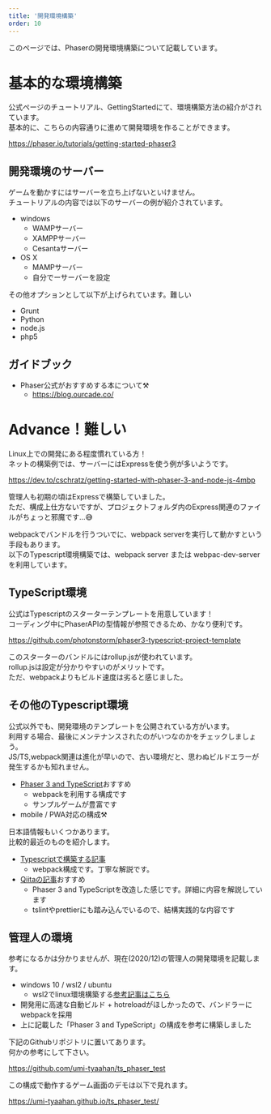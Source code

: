 ```yaml
---
title: '開発環境構築'
order: 10
---
```


このページでは、Phaserの開発環境構築について記載しています。

# 基本的な環境構築

公式ページのチュートリアル、GettingStartedにて、環境構築方法の紹介がされています。  
基本的に、こちらの内容通りに進めて開発環境を作ることができます。

https://phaser.io/tutorials/getting-started-phaser3

## 開発環境のサーバー
ゲームを動かすにはサーバーを立ち上げないといけません。  
チュートリアルの内容では以下のサーバーの例が紹介されています。

- windows
  - WAMPサーバー
  - XAMPPサーバー
  - Cesantaサーバー
- OS X
  - MAMPサーバー
  - 自分でーサーバーを設定

その他オプションとして以下が上げられています。<Badge color="red">難しい</Badge>
- Grunt
- Python
- node.js
- php5

## ガイドブック

- Phaser公式がおすすめする本について:hammer_and_pick:
  - https://blog.ourcade.co/

# Advance！<Badge color="red">難しい</Badge>
Linux上での開発にある程度慣れている方！  
ネットの構築例では、サーバーにはExpressを使う例が多いようです。

https://dev.to/cschratz/getting-started-with-phaser-3-and-node-js-4mbp

管理人も初期の頃はExpressで構築していました。  
ただ、構成上仕方ないですが、プロジェクトフォルダ内のExpress関連のファイルがちょっと邪魔です…😅

webpackでバンドルを行うついでに、webpack serverを実行して動かすという手段もあります。  
以下のTypescript環境構築では、webpack server または webpac-dev-serverを利用しています。

## TypeScript環境
公式はTypescriptのスターターテンプレートを用意しています！  
コーディング中にPhaserAPIの型情報が参照できるため、かなり便利です。

https://github.com/photonstorm/phaser3-typescript-project-template

このスターターのバンドルにはrollup.jsが使われています。  
rollup.jsは設定が分かりやすいのがメリットです。  
ただ、webpackよりもビルド速度は劣ると感じました。

## その他のTypescript環境

公式以外でも、開発環境のテンプレートを公開されている方がいます。  
利用する場合、最後にメンテナンスされたのがいつなのかをチェックしましょう。  
JS/TS,webpack関連は進化が早いので、古い環境だと、思わぬビルドエラーが発生するかも知れません。

- [Phaser 3 and TypeScript](https://github.com/digitsensitive/phaser3-typescript)<Badge color="lightgreen">おすすめ</Badge>
  - webpackを利用する構成です
  - サンプルゲームが豊富です
- mobile / PWA対応の構成:hammer_and_pick:

日本語情報もいくつかあります。  
比較的最近のものを紹介します。

- [Typescriptで構築する記事](https://tech.e3factory.com/programming/2551)
  - webpack構成です。丁寧な解説です。
- [Qiitaの記事](https://qiita.com/KUMANOPUXTU/items/a7c4f935f34fa55dd2aa)<Badge color="lightgreen">おすすめ</Badge>
  - Phaser 3 and TypeScriptを改造した感じです。詳細に内容を解説しています
  - tslintやprettierにも踏み込んでいるので、結構実践的な内容です

## 管理人の環境

参考になるかは分かりませんが、現在(2020/12)の管理人の開発環境を記載します。

- windows 10 / wsl2 / ubuntu
  - wsl2でlinux環境構築する[参考記事はこちら](https://zenn.dev/moroya/articles/0ab24a733e4b7a)
- 開発用に高速な自動ビルド + hotreloadがほしかったので、バンドラーにwebpackを採用
- 上に記載した「Phaser 3 and TypeScript」の構成を参考に構築しました

下記のGithubリポジトリに置いてあります。  
何かの参考にして下さい。

https://github.com/umi-tyaahan/ts_phaser_test

この構成で動作するゲーム画面のデモは以下で見れます。

https://umi-tyaahan.github.io/ts_phaser_test/

